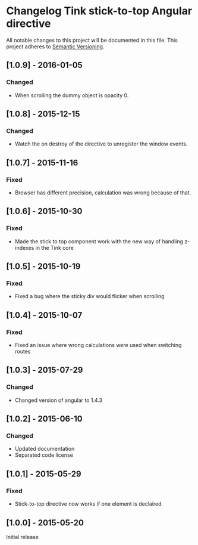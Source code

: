 # Changelog Tink stick-to-top Angular directive

All notable changes to this project will be documented in this file.
This project adheres to [Semantic Versioning](http://semver.org/).

<!--
## [Unreleased] - [unreleased]

### Added
### Changed
### Deprecated
### Removed
### Fixed
### Security
-->
## [1.0.9] - 2016-01-05

### Changed
- When scrolling the dummy object is opacity 0.

## [1.0.8] - 2015-12-15

### Changed
- Watch the on destroy of the directive to unregister the window events.

## [1.0.7] - 2015-11-16

### Fixed
- Browser has different precision, calculation was wrong because of that.


## [1.0.6] - 2015-10-30

### Fixed
- Made the stick to top component work with the new way of handling z-indexes in the Tink core



## [1.0.5] - 2015-10-19

### Fixed
- Fixed a bug where the sticky div would flicker when scrolling



## [1.0.4] - 2015-10-07

### Fixed
- Fixed an issue where wrong calculations were used when switching routes



## [1.0.3] - 2015-07-29

### Changed
- Changed version of angular to 1.4.3



## [1.0.2] - 2015-06-10

### Changed
- Updated documentation
- Separated code license



## [1.0.1] - 2015-05-29

### Fixed
- Stick-to-top directive now works if one element is declaired



## [1.0.0] - 2015-05-20

Initial release
